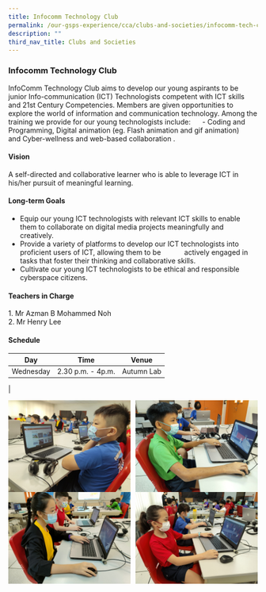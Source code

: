 ```yaml
---
title: Infocomm Technology Club
permalink: /our-gsps-experience/cca/clubs-and-societies/infocomm-tech-club/
description: ""
third_nav_title: Clubs and Societies
---
```

### **Infocomm Technology Club**
InfoComm Technology Club aims to develop our young aspirants to be junior Info-communication (ICT) Technologists competent with ICT skills and 21st Century Competencies. Members are given opportunities to explore the world of information and communication technology. Among the training we provide for our young technologists include:      \- Coding and Programming, Digital animation (eg. Flash animation and gif animation)  and Cyber-wellness and web-based collaboration .

#### **Vision**
A self-directed and collaborative learner who is able to leverage ICT in his/her pursuit of meaningful learning.

#### **Long-term Goals**
*   Equip our young ICT technologists with relevant ICT skills to enable them to collaborate on digital media projects meaningfully and creatively.  
*   Provide a variety of platforms to develop our ICT technologists into proficient users of ICT, allowing them to be            actively engaged in tasks that foster their thinking and collaborative skills. 
*   Cultivate our young ICT technologists to be ethical and responsible cyberspace citizens.

#### **Teachers in Charge**
1\. Mr Azman B Mohammed Noh<br>
2\. Mr Henry Lee

#### 	**Schedule**

| Day | Time | Venue |
|:---:|:---:|:---:|
| Wednesday | 2.30 p.m. - 4p.m. | Autumn Lab |
|

<img src="/images/itc1.jpg" style="width:49%" align=left>
<img src="/images/itc2.jpg" style="width:49%" align=right>

<br clear="left">

<img src="/images/itc3.jpg" style="width:49%" align=left>
<img src="/images/itc4.jpg" style="width:49%" align=right>
